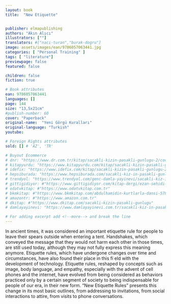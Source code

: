```yaml
---
layout: book
title:  "New Etiquette"


publisher: elmapublishing
authors: "Akın Alıcı"
illustrators: [""]
translators: #["naci-turan","burak-dogru"]
image: assets/images/ean/9786057063441.jpg
categories: [ "Personal Training" ]
tags: [ "literature"]
previewpage: false
featured: false

children: false
fiction: true

# Book attributes
ean: 9786057063441
languages: []
page: 144
size: "13,5x21cm"
#publish-number: 60
cover: "Paperback"
original-name:  "Yeni Görgü Kuralları"
original-language: "Turkish"
youtube:

# Foreign Rights attributes
sold: [] # 'AZ', 'TR'

# Buyout Ecommerce
# dnr: "https://www.dr.com.tr/kitap/sacakli-kizin-pasakli-gunlugu-2/cocuk-ve-genclik/genclik-10-yas/roman-oyku/urunno=0001893059001"
# kitapyurdu: "https://www.kitapyurdu.com/kitap/sacakli-kizin-pasakli-gunlugu-2-/560122.html&filter_name=Sa%C3%A7akl%C4%B1+K%C4%B1z%27%C4%B1n+Pasakl%C4%B1+G%C3%BCnl%C3%BC%C4%9F%C3%BC+2"
# idefix: "https://www.idefix.com/kitap/sacakli-kizin-pasakli-gunlugu-2/cocuk-ve-genclik/genclik-10-yas/roman-oyku/urunno=0001893059001"
# hepsiburada: "https://www.hepsiburada.com/sacakli-kiz-in-pasakli-gunlugu-2-damla-yayinevi-p-HBV000012ER86"
# trendyol: "https://www.trendyol.com/genc-damla-yayinevi/sacakli-kiz-in-pasakli-gunlugu-2-p-54825777"
# gittigidiyor: #"https://www.gittigidiyor.com/kitap-dergi/ezan-sehidi-adnan-menderes_pdp_732728793"
# odatvkitap: #"https://www.odatvkitap.com.tr"
# bkmkitap: #"https://www.bkmkitap.com/abdulhamidin-kurtlarla-dansi-578226"
# amazontr: #"https://www.amazon.com.tr"
# dkitap: #"https://www.dkitap.com/sacakli-kizin-pasakli-gunlugu"
# damlayayinevi: "https://www.damlayayinevi.com.tr/sacakli-kiz-in-pasakli-gunlugu-2-bu-iste-bi-terslik-var"

# For adding excerpt add <!--more--> and break the line
---
```

In ancient times, it was considered an important
etiquette rule for people to leave their spears outside when entering a tent. Handshakes, which conveyed the message that they would not harm each
other in those times, are still used today, although
they may not fully express this meaning anymore.
Etiquette rules, which have undergone changes
over time and circumstances, have also found their
place in this fi eld with the development of technology. Etiquette rules, reshaped by concepts such
as image, body language, and empathy, especially
with the advent of cell phones and the internet,
have evolved from being considered as behaviors
practiced only by a certain segment of society to
being indispensable for people of our era, in their
new form.
“New Etiquette Rules” presents this change in
its most basic outlines, from addressing to invitations, from social interactions to attire, from visits to
phone conversations.
<!--more--> 


